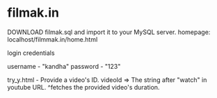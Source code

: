 # filmak.in
DOWNLOAD filmak.sql and import it to your MySQL server.
homepage: localhost/filmmak.in/home.html

login credentials 

username - "kandha" 
password - "123"

try_y.html - Provide a video's ID. videoId => The string after "watch" in youtube URL.
^fetches the provided video's duration.



